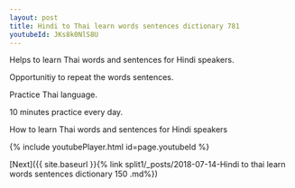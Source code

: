 ```yaml
---
layout: post
title: Hindi to Thai learn words sentences dictionary 781 
youtubeId: JKs8k0NlS8U
---
```

 
 
Helps to learn Thai words and sentences for Hindi speakers.

Opportunitiy to repeat the words sentences. 

Practice Thai language. 
 
10 minutes practice every day. 
 
How to learn Thai words and sentences for Hindi speakers 
 
{% include youtubePlayer.html id=page.youtubeId %}
 
 
[Next]({{ site.baseurl }}{% link  split1/_posts/2018-07-14-Hindi to thai learn words sentences dictionary 150 .md%})
 
